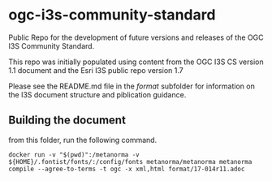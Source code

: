 # ogc-i3s-community-standard

Public Repo for the development of future versions and releases of the OGC I3S Community Standard.

This repo was initially populated using content from the OGC I3S CS version 1.1 document and the Esri I3S public repo version 1.7

Please see the README.md file in the _format_ subfolder for information on the I3S document structure and piblication guidance.


## Building the document

from this folder, run the following command.

`docker run -v "$(pwd)":/metanorma -v ${HOME}/.fontist/fonts/:/config/fonts metanorma/metanorma metanorma compile --agree-to-terms -t ogc -x xml,html format/17-014r11.adoc`